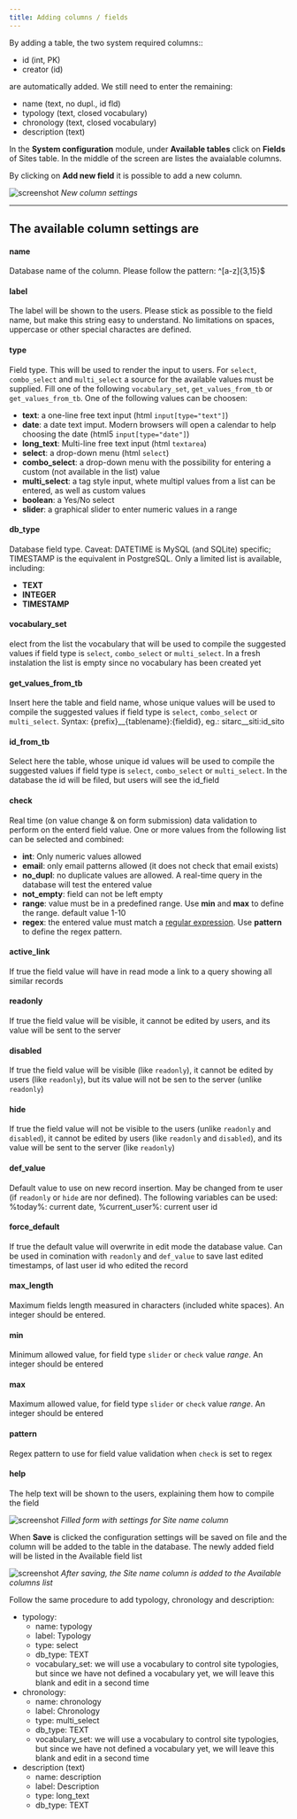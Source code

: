 ```yaml
---
title: Adding columns / fields
---
```


By adding a table, the two system required columns::
- id (int, PK)
- creator (id)

are automatically added. We still need to enter the remaining:
- name (text, no dupl., id fld)
- typology (text, closed vocabulary)
- chronology (text, closed vocabulary)
- description (text)

In the **System configuration** module, under **Available tables** click on **Fields** of Sites table. In the middle of the screen are listes the avaialable columns.

By clicking on **Add new field** it is possible to add a new column.

![screenshot](./../images/setup/new_column.png "New column settings") 
*New column settings*

---

## The available column settings are

#### name
Database name of the column. Please follow the pattern: ^[a-z]{3,15}$

#### label
The label will be shown to the users. Please stick as possible to the field name, but make this string easy to understand. No limitations on spaces, uppercase or other special charactes are defined.

#### type
Field type. This will be used to render the input to users. For `select`, `combo_select` and `multi_select` a source for the available values must be supplied. Fill one of the following `vocabulary_set`, `get_values_from_tb` or `get_values_from_tb`. One of the following values can be choosen:
- **text**: a one-line free text input (html `input[type="text"]`)
- **date**: a date text imput. Modern browsers will open a calendar to help choosing the date (html5 `input[type="date"]`)
- **long_text**: Multi-line free text input (html `textarea`)
- **select**: a drop-down menu (html `select`)
- **combo_select**: a drop-down menu with the possibility for entering a custom (not available in the list) value
- **multi_select**: a tag style input, whete multipl values from a list can be entered, as well as custom values
- **boolean**: a Yes/No select
- **slider**: a graphical slider to enter numeric values in a range

#### db_type
Database field type. Caveat: DATETIME is MySQL (and SQLite) specific; TIMESTAMP is the equivalent in PostgreSQL. Only a limited list is available, including:
- **TEXT**
- **INTEGER**
- **TIMESTAMP**

#### vocabulary_set
elect from the list the vocabulary that will be used to compile the suggested values if field type is `select`, `combo_select` or `multi_select`. In a fresh instalation the list is empty since no vocabulary has been created yet

#### get_values_from_tb
Insert here the table and field name, whose unique values will be used to compile the suggested values if field type is `select`, `combo_select` or `multi_select`. Syntax: {prefix}__{tablename}:{fieldid}, eg.: sitarc__siti:id_sito

#### id_from_tb
Select here the table, whose unique id values will be used to compile the suggested values if field type is `select`, `combo_select` or `multi_select`. In the database the id will be filed, but users will see the id_field

#### check
Real time (on value change & on form submission) data validation to perform on the enterd field value. One or more values from the following list can be selected and combined:
- **int**: Only numeric values allowed
- **email**: only email patterns allowed (it does not check that email exists)
- **no_dupl**: no duplicate values are allowed. A real-time query in the database will test the entered value
- **not_empty**: field can not be left empty
- **range**: value must be in a predefined range. Use **min** and **max** to define the range. default value 1-10
- **regex**: the entered value must match a [regular expression](https://en.wikipedia.org/wiki/Regular_expression). Use **pattern** to define the regex pattern.

#### active_link
If true the field value will have in read mode a link to a query showing all similar records

#### readonly
If true the field value will be visible, it cannot be edited by users, and its value will be sent to the server

#### disabled
If true the field value will be visible (like `readonly`), it cannot be edited by users (like `readonly`), but its value will not be sen to the server (unlike `readonly`)

#### hide
If true the field value will not be visible to the users (unlike `readonly` and `disabled`), it cannot be edited by users (like `readonly` and `disabled`), and its value will be sent to the server (like `readonly`)

#### def_value
Default value to use on new record insertion. May be changed from te user (if `readonly` or `hide` are nor defined). The following variables can be used: %today%: current date, %current_user%: current user id

#### force_default
If true the default value will overwrite in edit mode the database value. Can be used in comination with `readonly` and `def_value` to save last edited timestamps, of last user id who edited the record

#### max_length
Maximum fields length measured in characters (included white spaces). An integer should be entered.

#### min
Minimum allowed value, for field type `slider` or `check` value *range*. An integer should be entered

#### max
Maximum allowed value, for field type `slider` or `check` value *range*. An integer should be entered

#### pattern
Regex pattern to use for field value validation when `check` is set to regex

#### help
The help text will be shown to the users, explaining them how to compile the field


![screenshot](./../images/setup/setting-file-name.png "Filled form with settings for Site name column") 
*Filled form with settings for Site name column*

When **Save** is clicked the configuration settings will be saved on file and the 
column will be added to the table in the database. The newly added field will be listed in the Available field list

![screenshot](./../images/setup/site-name-saved.png "After saving, the Site name column is added to the Available columns list") 
*After saving, the Site name column is added to the Available columns list*


Follow the same procedure to add typology, chronology and description:

- typology:
    - name: typology
    - label: Typology
    - type: select
    - db_type: TEXT
    - vocabulary_set: we will use a vocabulary to control site typologies, but since
    we have not defined a vocabulary yet, we will leave this blank and edit in a second time
- chronology:
    - name: chronology
    - label: Chronology
    - type: multi_select
    - db_type: TEXT
    - vocabulary_set: we will use a vocabulary to control site typologies, but since
    we have not defined a vocabulary yet, we will leave this blank and edit in a second time
- description (text)
    - name: description
    - label: Description
    - type: long_text
    - db_type: TEXT
